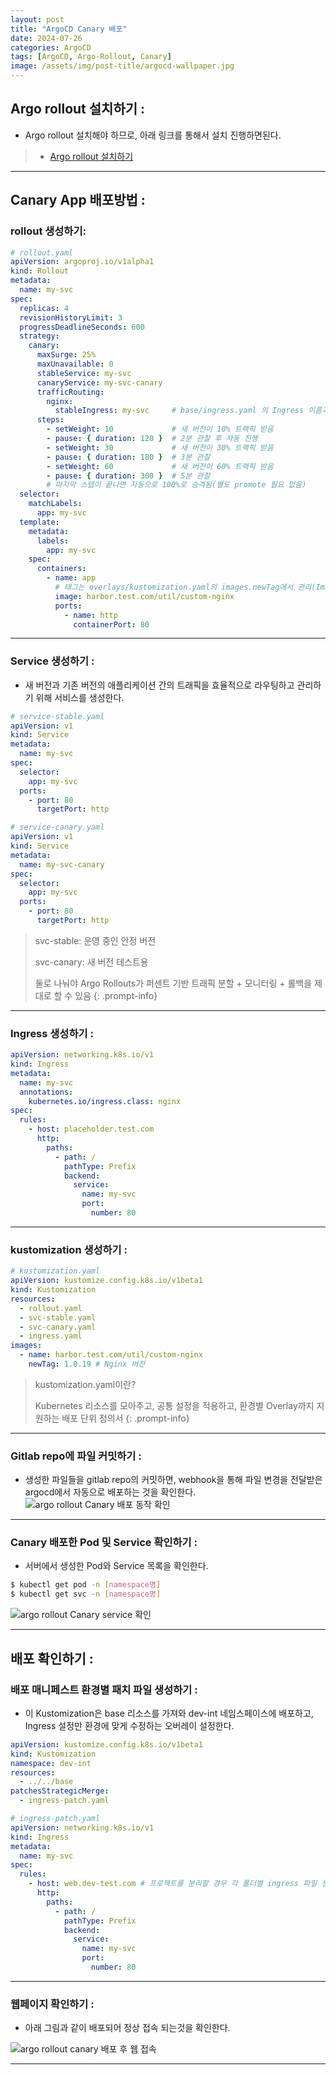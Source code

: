 ```yaml
---
layout: post
title: "ArgoCD Canary 배포"
date: 2024-07-26
categories: ArgoCD
tags: [ArgoCD, Argo-Rollout, Canary]
image: /assets/img/post-title/argocd-wallpaper.jpg
---
```


##  Argo rollout 설치하기 :
- Argo rollout 설치해야 하므로, 아래 링크를 통해서 설치 진행하면된다.
> * [Argo rollout 설치하기](https://hwangyoonjae.github.io/posts/ArgoCD-ArgoCD-Rollout/ "Argo rollout 설치하기")

* * *

## Canary App 배포방법 :
### rollout 생성하기:

```yaml
# rollout.yaml
apiVersion: argoproj.io/v1alpha1
kind: Rollout
metadata:
  name: my-svc
spec:
  replicas: 4
  revisionHistoryLimit: 3
  progressDeadlineSeconds: 600
  strategy:
    canary:
      maxSurge: 25%
      maxUnavailable: 0
      stableService: my-svc
      canaryService: my-svc-canary
      trafficRouting:
        nginx:
          stableIngress: my-svc     # base/ingress.yaml 의 Ingress 이름과 동일
      steps:
        - setWeight: 10             # 새 버전이 10% 트랙픽 받음
        - pause: { duration: 120 }  # 2분 관찰 후 자동 진행
        - setWeight: 30             # 새 버전이 30% 트랙픽 받음
        - pause: { duration: 180 }  # 3분 관찰
        - setWeight: 60             # 새 버전이 60% 트랙픽 받음
        - pause: { duration: 300 }  # 5분 관찰
        # 마지막 스텝이 끝나면 자동으로 100%로 승격됨(별도 promote 필요 없음)
  selector:
    matchLabels:
      app: my-svc
  template:
    metadata:
      labels:
        app: my-svc
    spec:
      containers:
        - name: app
          # 태그는 overlays/kustomization.yaml의 images.newTag에서 관리(Image Updater write-back)
          image: harbor.test.com/util/custom-nginx
          ports:
            - name: http
              containerPort: 80
```

* * *

### Service 생성하기 :
- 새 버전과 기존 버전의 애플리케이션 간의 트래픽을 효율적으로 라우팅하고 관리하기 위해 서비스를 생성한다.

```yaml
# service-stable.yaml
apiVersion: v1
kind: Service
metadata:
  name: my-svc
spec:
  selector:
    app: my-svc
  ports:
    - port: 80
      targetPort: http
```

```yaml
# service-canary.yaml
apiVersion: v1
kind: Service
metadata:
  name: my-svc-canary
spec:
  selector:
    app: my-svc
  ports:
    - port: 80
      targetPort: http
```

> svc-stable: 운영 중인 안정 버전
> 
> svc-canary: 새 버전 테스트용
> 
> 둘로 나눠야 Argo Rollouts가 퍼센트 기반 트래픽 분할 + 모니터링 + 롤백을 제대로 할 수 있음
{: .prompt-info}

* * *

### Ingress 생성하기 : 

```yaml
apiVersion: networking.k8s.io/v1
kind: Ingress
metadata:
  name: my-svc
  annotations:
    kubernetes.io/ingress.class: nginx
spec:
  rules:
    - host: placeholder.test.com
      http:
        paths:
          - path: /
            pathType: Prefix
            backend:
              service:
                name: my-svc
                port:
                  number: 80
```

* * *

### kustomization 생성하기 :

```yaml
# kustomization.yaml
apiVersion: kustomize.config.k8s.io/v1beta1
kind: Kustomization
resources:
  - rollout.yaml
  - svc-stable.yaml
  - svc-canary.yaml
  - ingress.yaml
images:
  - name: harbor.test.com/util/custom-nginx
    newTag: 1.0.19 # Nginx 버전
```

> kustomization.yaml이란?
> 
> Kubernetes 리소스를 모아주고, 공통 설정을 적용하고, 환경별 Overlay까지 지원하는 배포 단위 정의서
{: .prompt-info}

* * *

### Gitlab repo에 파일 커밋하기 :
- 생성한 파일들을 gitlab repo의 커밋하면, webhook을 통해 파일 변경을 전달받은 argocd에서 자동으로 배포하는 것을 확인한다.
![argo rollout Canary 배포 동작 확인](/assets/img/post/ArgoCD/argo%20rollout%20carany%20배포%20동작%20확인.png)

* * *

### Canary 배포한 Pod 및 Service 확인하기 :
- 서버에서 생성한 Pod와 Service 목록을 확인한다.

```bash
$ kubectl get pod -n [namespace명]
$ kubectl get svc -n [namespace명]
```
![argo rollout Canary service 확인](/assets/img/post/ArgoCD/argo%20rollout%20carany%20service%20확인.png)

* * *

## 배포 확인하기 :
### 배포 매니페스트 환경별 패치 파일 생성하기 :

- 이 Kustomization은 base 리소스를 가져와 dev-int 네임스페이스에 배포하고, Ingress 설정만 환경에 맞게 수정하는 오버레이 설정한다.

```yaml
apiVersion: kustomize.config.k8s.io/v1beta1
kind: Kustomization
namespace: dev-int
resources:
  - ../../base
patchesStrategicMerge:
  - ingress-patch.yaml
```

```yaml
# ingress-patch.yaml
apiVersion: networking.k8s.io/v1
kind: Ingress
metadata:
  name: my-svc
spec:
  rules:
    - host: web.dev-test.com # 프로젝트를 분리할 경우 각 폴더별 ingress 파일 생성하여 도메인 주소 변경 필요
      http:
        paths:
          - path: /
            pathType: Prefix
            backend:
              service:
                name: my-svc
                port:
                  number: 80
```

* * *

### 웹페이지 확인하기 :

- 아래 그림과 같이 배포되어 정상 접속 되는것을 확인한다.

![argo rollout canary 배포 후 웹 접속](/assets/img/post/ArgoCD/argo%20rollout%20canary%20배포%20후%20웹%20접속.png)

* * *
